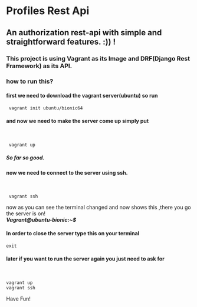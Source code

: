 # Profiles Rest Api 
## An authorization rest-api with simple and straightforward features. :)) !

### This project is using Vagrant as its Image and DRF(Django Rest Framework) as its API.


### how to run this?

#### first we need to download the vagrant server(ubuntu) so run 

``` vagrant init ubuntu/bionic64``` 


#### and now we need to make the server come up simply put
<br>

  ``` vagrant up``` 
  <br>

##### So far so good. <br>
#### now we need to connect to the server using ssh.
<br>

  ``` vagrant ssh``` 
  <br>


now as you can see the terminal changed and now shows this ,there you go the server is on!
<br>
***Vagrant@ubuntu-bionic:~$***
<br>

#### In order to close the server type this on your terminal
```exit```
<br>
#### later if you want to run the server again you just need to ask for 
<br>

``` 
vagrant up
vagrant ssh
``` 
Have Fun!
